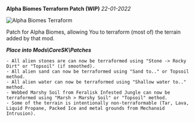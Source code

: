 **Alpha Biomes Terraform Patch (WIP)** *22-01-2022*

![Alpha Biomes Terraform](https://user-images.githubusercontent.com/64644323/151061375-de11fc53-3308-423c-bec8-028b8c5968ed.png)


Patch for Alpha Biomes, allowing You to terraform (most of) the terrain added by that mod.

***Place into Mods\CoreSK\Patches***
```- Most of alien terrain can be now terraformed using "Topsoil" method.
- All alien stones are can now be terraformed using "Stone -> Rocky Dirt" or "Topsoil" (if smoothed).
- All alien sand can now be terraformed using "Sand to.." or Topsoil method.
- All alien water can now be terraformed using "Shallow water to.." method.
- Webbed Marshy Soil from Feralisk Infested Jungle can now be terraformed using "Marsh > Marshy Soil" or "Topsoil" method.
- Some of the terrain is intentionally non-terraformable (Tar, Lava, Liquid Propane, Packed Ice and metal grounds from Mechanoid Intrusion).

